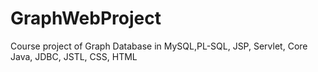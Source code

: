 # GraphWebProject

Course project of Graph Database in MySQL,PL-SQL, JSP, Servlet, Core Java, JDBC, JSTL, CSS, HTML
